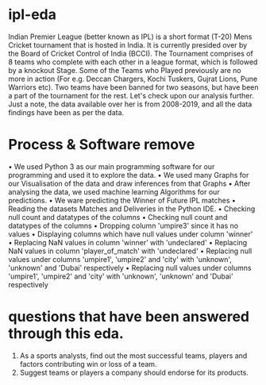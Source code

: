 # ipl-eda
Indian Premier League (better known as IPL) is a short format (T-20) Mens Cricket tournament that is hosted in India. It is currently presided over by the Board of Cricket Control of India (BCCI). The Tournament comprises of 8 teams who complete with each other in a league format, which is followed by a knockout Stage. Some of the Teams who Played previously are no more in action (For e.g. Deccan Chargers, Kochi Tuskers, Gujrat Lions, Pune Warriors etc). Two teams have been banned for two seasons, but have been a part of the tournament for the rest. Let's check upon our analysis further. Just a note, the data available over her is from 2008-2019, and all the data findings have been as per the data.
# Process & Software remove
• We used Python 3 as our main programming software for our programming and used it to explore the data.
• We used many Graphs for our Visualisation of the data and draw inferences from that Graphs
• After analysing the data, we used machine learning Algorithms for our predictions.
• We ware predicting the Winner of Future IPL matches
• Reading the datasets Matches and Deliveries in the Python IDE.
• Checking null count and datatypes of the columns
• Checking null count and datatypes of the columns
• Dropping column 'umpire3' since it has no values
• Displaying columns which have null values under column 'winner'
• Replacing NaN values in column 'winner' with 'undeclared'
• Replacing NaN values in column 'player_of_match' with 'undeclared'
• Replacing null values under columns 'umpire1', 'umpire2' and 'city' with 'unknown', 'unknown' and 'Dubai' respectively
• Replacing null values under columns 'umpire1', 'umpire2' and 'city' with 'unknown', 'unknown' and 'Dubai' respectively
# questions that have been answered through this eda.
1. As a sports analysts, find out the most successful teams, players and factors contributing win or loss of a team.
2. Suggest teams or players a company should endorse for its products.
